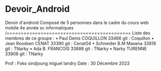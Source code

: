 # Devoir_Android
Devoir d'android Composé de 5 personnes dans le cadre du cours web mobile 4e année sc informatiques 
/============================================
Liste des membres de ce groupe :
•	Paul Denis      COQUILLON 	33466      git : Coquillon
•	Jean Roodsen    CENAT		    33390      git : Cenat04
•	Schneider B.M	  Maxena		  33818      git : TNarky
•	Ada B.		      FRANCOIS		33888      git : TNarky
•	Narky		        TURENNE		  33908      git : TNarky

Prof	 : Foko sindjoung miguel landry
Date	 : 30 Décembre  2023

